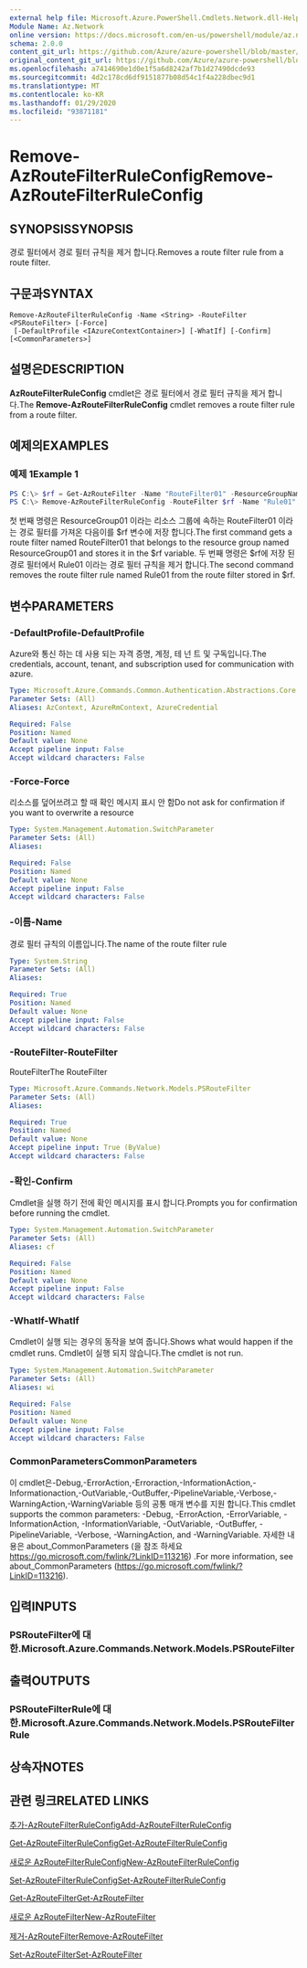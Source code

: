 ```yaml
---
external help file: Microsoft.Azure.PowerShell.Cmdlets.Network.dll-Help.xml
Module Name: Az.Network
online version: https://docs.microsoft.com/en-us/powershell/module/az.network/remove-azroutefilterruleconfig
schema: 2.0.0
content_git_url: https://github.com/Azure/azure-powershell/blob/master/src/Network/Network/help/Remove-AzRouteFilterRuleConfig.md
original_content_git_url: https://github.com/Azure/azure-powershell/blob/master/src/Network/Network/help/Remove-AzRouteFilterRuleConfig.md
ms.openlocfilehash: a7414690e1d0e1f5a6d8242af7b1d27490dcde93
ms.sourcegitcommit: 4d2c178cd6df9151877b08d54c1f4a228dbec9d1
ms.translationtype: MT
ms.contentlocale: ko-KR
ms.lasthandoff: 01/29/2020
ms.locfileid: "93871181"
---
```

# <span data-ttu-id="e600e-101">Remove-AzRouteFilterRuleConfig</span><span class="sxs-lookup"><span data-stu-id="e600e-101">Remove-AzRouteFilterRuleConfig</span></span>

## <span data-ttu-id="e600e-102">SYNOPSIS</span><span class="sxs-lookup"><span data-stu-id="e600e-102">SYNOPSIS</span></span>
<span data-ttu-id="e600e-103">경로 필터에서 경로 필터 규칙을 제거 합니다.</span><span class="sxs-lookup"><span data-stu-id="e600e-103">Removes a route filter rule from a route filter.</span></span>

## <span data-ttu-id="e600e-104">구문과</span><span class="sxs-lookup"><span data-stu-id="e600e-104">SYNTAX</span></span>

```
Remove-AzRouteFilterRuleConfig -Name <String> -RouteFilter <PSRouteFilter> [-Force]
 [-DefaultProfile <IAzureContextContainer>] [-WhatIf] [-Confirm] [<CommonParameters>]
```

## <span data-ttu-id="e600e-105">설명은</span><span class="sxs-lookup"><span data-stu-id="e600e-105">DESCRIPTION</span></span>
<span data-ttu-id="e600e-106">**AzRouteFilterRuleConfig** cmdlet은 경로 필터에서 경로 필터 규칙을 제거 합니다.</span><span class="sxs-lookup"><span data-stu-id="e600e-106">The **Remove-AzRouteFilterRuleConfig** cmdlet removes a route filter rule from a route filter.</span></span>

## <span data-ttu-id="e600e-107">예제의</span><span class="sxs-lookup"><span data-stu-id="e600e-107">EXAMPLES</span></span>

### <span data-ttu-id="e600e-108">예제 1</span><span class="sxs-lookup"><span data-stu-id="e600e-108">Example 1</span></span>
```powershell
PS C:\> $rf = Get-AzRouteFilter -Name "RouteFilter01" -ResourceGroupName "ResourceGroup01"
PS C:\> Remove-AzRouteFilterRuleConfig -RouteFilter $rf -Name "Rule01"
```

<span data-ttu-id="e600e-109">첫 번째 명령은 ResourceGroup01 이라는 리소스 그룹에 속하는 RouteFilter01 이라는 경로 필터를 가져온 다음이를 $rf 변수에 저장 합니다.</span><span class="sxs-lookup"><span data-stu-id="e600e-109">The first command gets a route filter named RouteFilter01 that belongs to the resource group named ResourceGroup01 and stores it in the $rf variable.</span></span>
<span data-ttu-id="e600e-110">두 번째 명령은 $rf에 저장 된 경로 필터에서 Rule01 이라는 경로 필터 규칙을 제거 합니다.</span><span class="sxs-lookup"><span data-stu-id="e600e-110">The second command removes the route filter rule named Rule01 from the route filter stored in $rf.</span></span>

## <span data-ttu-id="e600e-111">변수</span><span class="sxs-lookup"><span data-stu-id="e600e-111">PARAMETERS</span></span>

### <span data-ttu-id="e600e-112">-DefaultProfile</span><span class="sxs-lookup"><span data-stu-id="e600e-112">-DefaultProfile</span></span>
<span data-ttu-id="e600e-113">Azure와 통신 하는 데 사용 되는 자격 증명, 계정, 테 넌 트 및 구독입니다.</span><span class="sxs-lookup"><span data-stu-id="e600e-113">The credentials, account, tenant, and subscription used for communication with azure.</span></span>

```yaml
Type: Microsoft.Azure.Commands.Common.Authentication.Abstractions.Core.IAzureContextContainer
Parameter Sets: (All)
Aliases: AzContext, AzureRmContext, AzureCredential

Required: False
Position: Named
Default value: None
Accept pipeline input: False
Accept wildcard characters: False
```

### <span data-ttu-id="e600e-114">-Force</span><span class="sxs-lookup"><span data-stu-id="e600e-114">-Force</span></span>
<span data-ttu-id="e600e-115">리소스를 덮어쓰려고 할 때 확인 메시지 표시 안 함</span><span class="sxs-lookup"><span data-stu-id="e600e-115">Do not ask for confirmation if you want to overwrite a resource</span></span>

```yaml
Type: System.Management.Automation.SwitchParameter
Parameter Sets: (All)
Aliases:

Required: False
Position: Named
Default value: None
Accept pipeline input: False
Accept wildcard characters: False
```

### <span data-ttu-id="e600e-116">-이름</span><span class="sxs-lookup"><span data-stu-id="e600e-116">-Name</span></span>
<span data-ttu-id="e600e-117">경로 필터 규칙의 이름입니다.</span><span class="sxs-lookup"><span data-stu-id="e600e-117">The name of the route filter rule</span></span>

```yaml
Type: System.String
Parameter Sets: (All)
Aliases:

Required: True
Position: Named
Default value: None
Accept pipeline input: False
Accept wildcard characters: False
```

### <span data-ttu-id="e600e-118">-RouteFilter</span><span class="sxs-lookup"><span data-stu-id="e600e-118">-RouteFilter</span></span>
<span data-ttu-id="e600e-119">RouteFilter</span><span class="sxs-lookup"><span data-stu-id="e600e-119">The RouteFilter</span></span>

```yaml
Type: Microsoft.Azure.Commands.Network.Models.PSRouteFilter
Parameter Sets: (All)
Aliases:

Required: True
Position: Named
Default value: None
Accept pipeline input: True (ByValue)
Accept wildcard characters: False
```

### <span data-ttu-id="e600e-120">-확인</span><span class="sxs-lookup"><span data-stu-id="e600e-120">-Confirm</span></span>
<span data-ttu-id="e600e-121">Cmdlet을 실행 하기 전에 확인 메시지를 표시 합니다.</span><span class="sxs-lookup"><span data-stu-id="e600e-121">Prompts you for confirmation before running the cmdlet.</span></span>

```yaml
Type: System.Management.Automation.SwitchParameter
Parameter Sets: (All)
Aliases: cf

Required: False
Position: Named
Default value: None
Accept pipeline input: False
Accept wildcard characters: False
```

### <span data-ttu-id="e600e-122">-WhatIf</span><span class="sxs-lookup"><span data-stu-id="e600e-122">-WhatIf</span></span>
<span data-ttu-id="e600e-123">Cmdlet이 실행 되는 경우의 동작을 보여 줍니다.</span><span class="sxs-lookup"><span data-stu-id="e600e-123">Shows what would happen if the cmdlet runs.</span></span> <span data-ttu-id="e600e-124">Cmdlet이 실행 되지 않습니다.</span><span class="sxs-lookup"><span data-stu-id="e600e-124">The cmdlet is not run.</span></span>

```yaml
Type: System.Management.Automation.SwitchParameter
Parameter Sets: (All)
Aliases: wi

Required: False
Position: Named
Default value: None
Accept pipeline input: False
Accept wildcard characters: False
```

### <span data-ttu-id="e600e-125">CommonParameters</span><span class="sxs-lookup"><span data-stu-id="e600e-125">CommonParameters</span></span>
<span data-ttu-id="e600e-126">이 cmdlet은-Debug,-ErrorAction,-Erroraction,-InformationAction,-Informationaction,-OutVariable,-OutBuffer,-PipelineVariable,-Verbose,-WarningAction,-WarningVariable 등의 공통 매개 변수를 지원 합니다.</span><span class="sxs-lookup"><span data-stu-id="e600e-126">This cmdlet supports the common parameters: -Debug, -ErrorAction, -ErrorVariable, -InformationAction, -InformationVariable, -OutVariable, -OutBuffer, -PipelineVariable, -Verbose, -WarningAction, and -WarningVariable.</span></span> <span data-ttu-id="e600e-127">자세한 내용은 about_CommonParameters (을 참조 하세요 https://go.microsoft.com/fwlink/?LinkID=113216) .</span><span class="sxs-lookup"><span data-stu-id="e600e-127">For more information, see about_CommonParameters (https://go.microsoft.com/fwlink/?LinkID=113216).</span></span>

## <span data-ttu-id="e600e-128">입력</span><span class="sxs-lookup"><span data-stu-id="e600e-128">INPUTS</span></span>

### <span data-ttu-id="e600e-129">PSRouteFilter에 대 한.</span><span class="sxs-lookup"><span data-stu-id="e600e-129">Microsoft.Azure.Commands.Network.Models.PSRouteFilter</span></span>

## <span data-ttu-id="e600e-130">출력</span><span class="sxs-lookup"><span data-stu-id="e600e-130">OUTPUTS</span></span>

### <span data-ttu-id="e600e-131">PSRouteFilterRule에 대 한.</span><span class="sxs-lookup"><span data-stu-id="e600e-131">Microsoft.Azure.Commands.Network.Models.PSRouteFilterRule</span></span>

## <span data-ttu-id="e600e-132">상속자</span><span class="sxs-lookup"><span data-stu-id="e600e-132">NOTES</span></span>

## <span data-ttu-id="e600e-133">관련 링크</span><span class="sxs-lookup"><span data-stu-id="e600e-133">RELATED LINKS</span></span>

[<span data-ttu-id="e600e-134">추가-AzRouteFilterRuleConfig</span><span class="sxs-lookup"><span data-stu-id="e600e-134">Add-AzRouteFilterRuleConfig</span></span>](./Add-AzRouteFilterRuleConfig.md)

[<span data-ttu-id="e600e-135">Get-AzRouteFilterRuleConfig</span><span class="sxs-lookup"><span data-stu-id="e600e-135">Get-AzRouteFilterRuleConfig</span></span>](./Get-AzRouteFilterRuleConfig.md)

[<span data-ttu-id="e600e-136">새로운 AzRouteFilterRuleConfig</span><span class="sxs-lookup"><span data-stu-id="e600e-136">New-AzRouteFilterRuleConfig</span></span>](./New-AzRouteFilterRuleConfig.md)

[<span data-ttu-id="e600e-137">Set-AzRouteFilterRuleConfig</span><span class="sxs-lookup"><span data-stu-id="e600e-137">Set-AzRouteFilterRuleConfig</span></span>](./Set-AzRouteFilterRuleConfig.md)

[<span data-ttu-id="e600e-138">Get-AzRouteFilter</span><span class="sxs-lookup"><span data-stu-id="e600e-138">Get-AzRouteFilter</span></span>](./Get-AzRouteFilter.md)

[<span data-ttu-id="e600e-139">새로운 AzRouteFilter</span><span class="sxs-lookup"><span data-stu-id="e600e-139">New-AzRouteFilter</span></span>](./New-AzRouteFilter.md)

[<span data-ttu-id="e600e-140">제거-AzRouteFilter</span><span class="sxs-lookup"><span data-stu-id="e600e-140">Remove-AzRouteFilter</span></span>](./Remove-AzRouteFilter.md)

[<span data-ttu-id="e600e-141">Set-AzRouteFilter</span><span class="sxs-lookup"><span data-stu-id="e600e-141">Set-AzRouteFilter</span></span>](./Set-AzRouteFilter.md)
